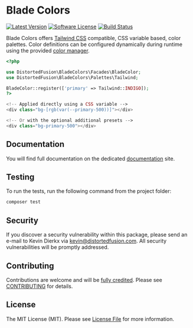 # Blade Colors

[![Latest Version](https://img.shields.io/github/tag/distortedfusion/blade-colors.svg?style=flat-square)](https://github.com/distortedfusion/blade-colors/tags)
[![Software License](https://img.shields.io/badge/license-MIT-brightgreen.svg?style=flat-square)](LICENSE)
[![Build Status](https://img.shields.io/github/actions/workflow/status/distortedfusion/blade-colors/ci.yml?branch=master&style=flat-square)](https://github.com/distortedfusion/blade-colors/actions)

Blade Colors offers [Tailwind CSS](https://tailwindcss.com/) compatible, CSS variable based, color palettes. Color definitions can be configured dynamically during runtime using the provided [color manager](https://distortedfusion.com/docs/distortedfusion/blade-colors/usage).

```php
<?php

use DistortedFusion\BladeColors\Facades\BladeColor;
use DistortedFusion\BladeColors\Palettes\Tailwind;

BladeColor::register(['primary' => Tailwind::INDIGO]);
?>

<!-- Applied directly using a CSS variable -->
<div class="bg-[rgb(var(--primary-500))]"></div>

<!-- Or with the optional additional presets -->
<div class="bg-primary-500"></div>
```

## Documentation

You will find full documentation on the dedicated [documentation](https://distortedfusion.com/docs/distortedfusion/blade-colors/getting-started) site.

## Testing

To run the tests, run the following command from the project folder:

``` bash
composer test
```

## Security

If you discover a security vulnerability within this package, please send an e-mail to Kevin Dierkx via kevin@distortedfusion.com. All security vulnerabilities will be promptly addressed.

## Contributing

Contributions are welcome and will be [fully credited](https://github.com/distortedfusion/blade-colors/graphs/contributors). Please see [CONTRIBUTING](.github/CONTRIBUTING.md) for details.

## License

The MIT License (MIT). Please see [License File](LICENSE) for more information.
